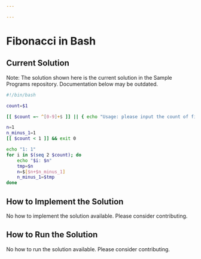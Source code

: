 ```yaml
---

---
```


# Fibonacci in Bash

## Current Solution

Note: The solution shown here is the current solution in the Sample Programs repository. Documentation below may be outdated.

```Bash
#!/bin/bash

count=$1

[[ $count =~ ^[0-9]+$ ]] || { echo "Usage: please input the count of fibonacci numbers to output"; exit 1; }

n=1
n_minus_1=1
[[ $count < 1 ]] && exit 0

echo "1: 1"
for i in $(seq 2 $count); do
    echo "$i: $n"
    tmp=$n
    n=$[$n+$n_minus_1]
    n_minus_1=$tmp
done

```

## How to Implement the Solution

No how to implement the solution available. Please consider contributing.

## How to Run the Solution

No how to run the solution available. Please consider contributing.